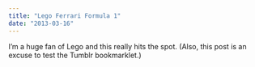 ```yaml
---
title: "Lego Ferrari Formula 1"
date: "2013-03-16"
---
```


I’m a huge fan of Lego and this really hits the spot. (Also, this post is an excuse to test the Tumblr bookmarklet.)
